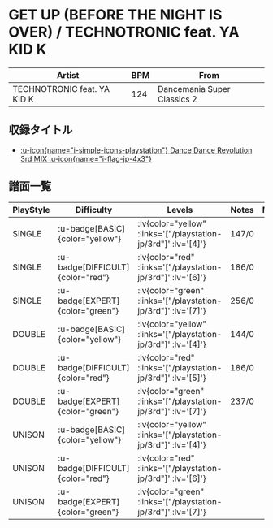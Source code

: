 # GET UP (BEFORE THE NIGHT IS OVER) / TECHNOTRONIC feat. YA KID K

|Artist|BPM|From|
|------|---|----|
|TECHNOTRONIC feat. YA KID K|124|Dancemania Super Classics 2|

## 収録タイトル

- [ :u-icon{name="i-simple-icons-playstation"} Dance Dance Revolution 3rd MIX :u-icon{name="i-flag-jp-4x3"} ](/playstation-jp/3rd)

## 譜面一覧

|PlayStyle|Difficulty|Levels|Notes|Movie|
|---------|----------|------|-----|-----|
|SINGLE| :u-badge[BASIC]{color="yellow"} | :lv{color="yellow" :links='["/playstation-jp/3rd"]' :lv='[4]'} |147/0||
|SINGLE| :u-badge[DIFFICULT]{color="red"} | :lv{color="red" :links='["/playstation-jp/3rd"]' :lv='[6]'} |186/0||
|SINGLE| :u-badge[EXPERT]{color="green"} | :lv{color="green" :links='["/playstation-jp/3rd"]' :lv='[7]'} |256/0||
|DOUBLE| :u-badge[BASIC]{color="yellow"} | :lv{color="yellow" :links='["/playstation-jp/3rd"]' :lv='[4]'} |144/0||
|DOUBLE| :u-badge[DIFFICULT]{color="red"} | :lv{color="red" :links='["/playstation-jp/3rd"]' :lv='[5]'} |186/0||
|DOUBLE| :u-badge[EXPERT]{color="green"} | :lv{color="green" :links='["/playstation-jp/3rd"]' :lv='[7]'} |237/0||
|UNISON| :u-badge[BASIC]{color="yellow"} | :lv{color="yellow" :links='["/playstation-jp/3rd"]' :lv='[4]'} |||
|UNISON| :u-badge[DIFFICULT]{color="red"} | :lv{color="red" :links='["/playstation-jp/3rd"]' :lv='[6]'} |||
|UNISON| :u-badge[EXPERT]{color="green"} | :lv{color="green" :links='["/playstation-jp/3rd"]' :lv='[7]'} |||
